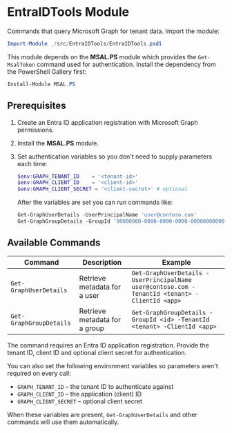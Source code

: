 # EntraIDTools Module

Commands that query Microsoft Graph for tenant data. Import the module:

```powershell
Import-Module ./src/EntraIDTools/EntraIDTools.psd1
```

This module depends on the **MSAL.PS** module which provides the `Get-MsalToken`
command used for authentication. Install the dependency from the PowerShell
Gallery first:

```powershell
Install-Module MSAL.PS
```

## Prerequisites

1. Create an Entra ID application registration with Microsoft Graph permissions.
2. Install the **MSAL.PS** module.
3. Set authentication variables so you don't need to supply parameters each time:

   ```powershell
   $env:GRAPH_TENANT_ID    = '<tenant-id>'
   $env:GRAPH_CLIENT_ID    = '<client-id>'
   $env:GRAPH_CLIENT_SECRET = '<client-secret>' # optional
   ```

   After the variables are set you can run commands like:

   ```powershell
   Get-GraphUserDetails -UserPrincipalName 'user@contoso.com'
   Get-GraphGroupDetails -GroupId '00000000-0000-0000-0000-000000000000'
   ```

## Available Commands

| Command | Description | Example |
|---------|-------------|---------|
| `Get-GraphUserDetails` | Retrieve metadata for a user | `Get-GraphUserDetails -UserPrincipalName user@contoso.com -TenantId <tenant> -ClientId <app>` |
| `Get-GraphGroupDetails` | Retrieve metadata for a group | `Get-GraphGroupDetails -GroupId <id> -TenantId <tenant> -ClientId <app>` |

The command requires an Entra ID application registration. Provide the tenant ID, client ID and optional client secret for authentication.

You can also set the following environment variables so parameters aren't required on every call:

- `GRAPH_TENANT_ID` – the tenant ID to authenticate against
- `GRAPH_CLIENT_ID` – the application (client) ID
- `GRAPH_CLIENT_SECRET` – optional client secret

When these variables are present, `Get-GraphUserDetails` and other commands will use them automatically.

